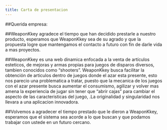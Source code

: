 ```yaml
---
title: Carta de presentacion
---
```

##Querida empresa: 

##WeaponKkey agradece el tiempo que han decidido prestarle a nuestro producto, esperamos que WeaponKkey sea de su agrado y que la propuesta logre que mantengamos el contacto a futuro con fin de darle vida a mas proyectos.

##WeaponKkey es una web dinamica enfocada a la venta de artículos esteticos, de mejoras y armas propias para juegos de disparos diversos, tambien conocidos como “shooters”. WeaponKkey busca facilitar la obtención de articulos dentro de juegos donde el azar esta presente, esto nos parecio una problematica a tratar, puesto que la mecanica de los juegos con el azar presente busca aumentar el consumismo, agilizar y volver mas amena la experiencia de jugar sin tener que “abrir cajas” para cambiar el aspecto de las caracteristicas del juego, .La originalidad y singularidad nos llevara a una aplicacion innovadora. 

##Volvemos a agradecer el tiempo prestado que le dieron a WeaponKkey, esperamos que el sistema sea acorde a lo que buscan y que podamos trabajar con ustede en un futuro cercano.
